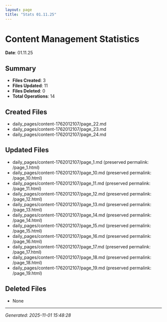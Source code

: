 ```yaml
---
layout: page
title: "Stats 01.11.25"
---
```


# Content Management Statistics

**Date**: 01.11.25

## Summary

- **Files Created**: 3
- **Files Updated**: 11  
- **Files Deleted**: 0
- **Total Operations**: 14

## Created Files

- daily_pages/content-1762012107/page_22.md
- daily_pages/content-1762012107/page_23.md
- daily_pages/content-1762012107/page_24.md

## Updated Files

- daily_pages/content-1762012107/page_1.md (preserved permalink: /page_1.html)
- daily_pages/content-1762012107/page_10.md (preserved permalink: /page_10.html)
- daily_pages/content-1762012107/page_11.md (preserved permalink: /page_11.html)
- daily_pages/content-1762012107/page_12.md (preserved permalink: /page_12.html)
- daily_pages/content-1762012107/page_13.md (preserved permalink: /page_13.html)
- daily_pages/content-1762012107/page_14.md (preserved permalink: /page_14.html)
- daily_pages/content-1762012107/page_15.md (preserved permalink: /page_15.html)
- daily_pages/content-1762012107/page_16.md (preserved permalink: /page_16.html)
- daily_pages/content-1762012107/page_17.md (preserved permalink: /page_17.html)
- daily_pages/content-1762012107/page_18.md (preserved permalink: /page_18.html)
- daily_pages/content-1762012107/page_19.md (preserved permalink: /page_19.html)

## Deleted Files

- None

---
*Generated: 2025-11-01 15:48:28*
